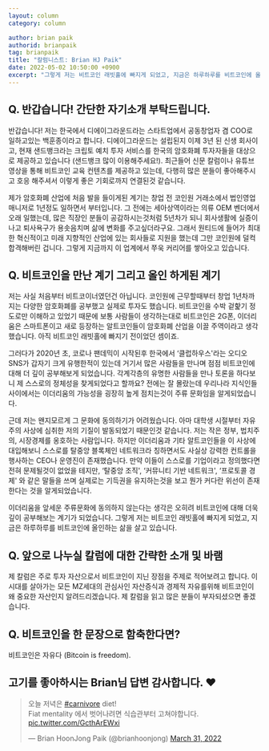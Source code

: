 ```yaml
---
layout: column
category: column

author: brian paik
authorid: brianpaik
tag: brianpaik
title: "칼럼니스트: Brian HJ Paik"
date: 2022-05-02 10:50:00 +0900
excerpt: "그렇게 저는 비트코인 래빗홀에 빠지게 되었고, 지금은 하루하루를 비트코인에 올인하는 삶을 살고 있습니다."
---
```


## Q. 반갑습니다! 간단한 자기소개 부탁드립니다.
반갑습니다! 저는 한국에서 디에이그라운드라는 스타트업에서 공동창업자 겸 COO로 일하고있는 백훈종이라고 합니다. 디에이그라운드는 설립된지 이제 3년 된 신생 회사이고, 현재 샌드뱅크라는 크립토 예치 투자 서비스를 한국의 암호화폐 투자자들을 대상으로 제공하고 있습니다 (샌드뱅크 많이 이용해주세요!). 최근들어 신문 칼럼이나 유튜브 영상을 통해 비트코인 교육 컨텐츠를 제공하고 있는데, 다행히 많은 분들이 좋아해주시고 호응 해주셔서 이렇게 좋은 기회로까지 연결된것 같습니다. 

제가 암호화폐 산업에 처음 발을 들이게된 계기는 창업 전 코인원 거래소에서 법인영업 매니저로 1년정도 일하면서 부터입니다. 그 전에는 세아상역이라는 의류 OEM 벤더에서 오래 일했는데, 많은 직장인 분들이 공감하시는것처럼 5년차가 되니 회사생활에 실증이나고 퇴사욕구가 용솟음치며 삶에 변화를 주고싶더라구요. 그래서 원티드에 들어가 최대한 혁신적이고 미래 지향적인 산업에 있는 회사들로 지원을 했는데 그만 코인원에 덜컥 합격해버린 겁니다. 그렇게 지금까지 이 업계에서 쭈욱 커리어를 쌓아오고 있습니다.

## Q. 비트코인을 만난 계기 그리고 올인 하게된 계기
저는 사실 처음부터 비트코이너였던건 아닙니다. 코인원에 근무할때부터 창업 1년차까지는 다양한 암호화폐를 공부했고 실제로 투자도 했습니다. 비트코인을 수박 겉핥기 정도로만 이해하고 있었기 때문에 보통 사람들이 생각하는대로 비트코인은 2G폰, 이더리움은 스마트폰이고 새로 등장하는 알트코인들이 암호화폐 산업을 이끌 주역이라고 생각했습니다. 아직 비트코인 래빗홀에 빠지기 전이었던 셈이죠. 

그러다가 2020년 초, 코로나 팬데믹이 시작된후 한국에서 ‘클럽하우스'라는 오디오 SNS가 갑자기 크게 유행한적이 있는데 거기서 많은 사람들을 만나며 점점 비트코인에 대해 더 깊이 공부해보게 되었습니다. 각계각층의 유명한 사람들을 만나 토론을 하다보니 제 스스로의 정체성을 찾게되었다고 할까요? 전에는 잘 몰랐는데 우리나라 지식인들 사이에서는 이더리움의 가능성을 굉장히 높게 점치는것이 주류 문화임을 알게되었습니다. 

근데 저는 왠지모르게 그 문화에 동의하기가 어려웠습니다. 아마 대학생 시절부터 자유주의 사상에 심취한 저의 기질이 발동되었기 때문인것 같습니다. 저는 작은 정부, 법치주의, 시장경제를 옹호하는 사람입니다. 하지만 이더리움과 기타 알트코인들을 이 사상에 대입해보니 스스로를 탈중앙 블록체인 네트워크라 칭하면서도 사실상 강력한 컨트롤을 행사하는 CEO나 운영진이 존재했습니다. 만약 이들이 스스로를 기업이라고 정의했다면 전혀 문제될것이 없었을 테지만, ‘탈중앙 조직', ‘커뮤니티 기반 네트워크', ‘프로토콜 경제' 와 같은 말들을 쓰며 실제로는 기득권을 유지하는것을 보고 뭔가 커다란 위선이 존재한다는 것을 알게되었습니다. 

이더리움을 앞세운 주류문화에 동의하지 않는다는 생각은 오히려 비트코인에 대해 더욱 깊이 공부해보는 계기가 되었습니다. 그렇게 저는 비트코인 래빗홀에 빠지게 되었고, 지금은 하루하루를 비트코인에 올인하는 삶을 살고 있습니다.


## Q. 앞으로 나누실 칼럼에 대한 간략한 소개 및 바램
제 칼럼은 주로 투자 자산으로서 비트코인이 지닌 장점을 주제로 적어보려고 합니다. 이 시대를 살아가는 모든 MZ세대의 관심사인 자산증식과 경제적 자유를위해 비트코인이 왜 중요한 자산인지 알려드리겠습니다. 제 칼럼을 읽고 많은 분들이 부자되셨으면 좋겠습니다.


## Q. 비트코인을 한 문장으로 함축한다면?

비트코인은 자유다 (Bitcoin is freedom).


## 고기를 좋아하시는 Brian님 답변 감사합니다. ♥️

<blockquote class="twitter-tweet"><p lang="ko" dir="ltr">오늘 저녁은 <a href="https://twitter.com/hashtag/carnivore?src=hash&amp;ref_src=twsrc%5Etfw">#carnivore</a> diet!<br>Fiat mentality 에서 벗어나려면 식습관부터 고쳐야합니다. <a href="https://t.co/GcthArEWxi">pic.twitter.com/GcthArEWxi</a></p>&mdash; Brian HoonJong Paik (@brianhoonjong) <a href="https://twitter.com/brianhoonjong/status/1509516932541607938?ref_src=twsrc%5Etfw">March 31, 2022</a></blockquote> <script async src="https://platform.twitter.com/widgets.js" charset="utf-8"></script>

